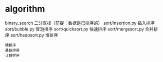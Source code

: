 # algorithm
binary_search
	二分查找（前提：数据是已排序的）
sort/insertion.py 
	插入排序
sort/bubble.py 
	冒泡排序
sort/quicksort.py 
	快速排序
sort/mergesort.py 
	合并排序
sort/heapsort.py
	堆排序

	桶排序
	基数排序
	计数排序
